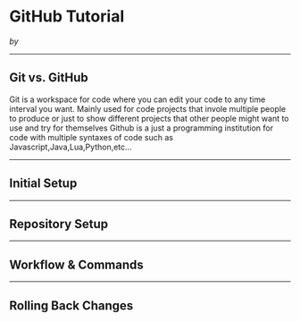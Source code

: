 # GitHub Tutorial

_by <GillespieSeshimey>_

---
## Git vs. GitHub
Git is a workspace for code where you can edit your code to any time interval you want. Mainly used for code projects that invole multiple people to produce or just to show different projects that other people might want to use and try for themselves Github is a just a programming institution for code with multiple syntaxes of code such as Javascript,Java,Lua,Python,etc...


---
## Initial Setup



---
## Repository Setup



---
## Workflow & Commands



---
## Rolling Back Changes